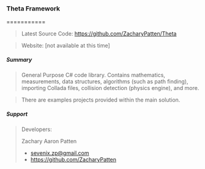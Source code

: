 ﻿### Theta Framework
===========

>Latest Source Code: https://github.com/ZacharyPatten/Theta

>Website: [not available at this time]

##### Summary

>General Purpose C# code library. Contains mathematics, measurements,
>data structures, algorithms (such as path finding), importing Collada files,
>collision detection (physics engine), and more.

>There are examples projects provided within the main solution.

##### Support

>Developers:
>
>  Zachary Aaron Patten
>  - sevenix.zp@gmail.com
>  - https://github.com/ZacharyPatten
